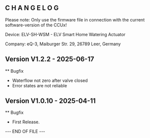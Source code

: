 C H A N G E L O G
-----------------

Please note: Only use the firmware file in connection with the current software-version of the CCUx!

Device:      ELV-SH-WSM - ELV Smart Home Watering Actuator

Company:     eQ-3, Maiburger Str. 29, 26789 Leer, Germany



Version V1.2.2 - 2025-06-17
--------------------------------------------------------------

** Bugfix
   * Waterflow not zero after valve closed
   * Error states are not reliable



Version V1.0.10 - 2025-04-11
--------------------------------------------------------------

** Bugfix
   * First Release.



--- END OF FILE ---
